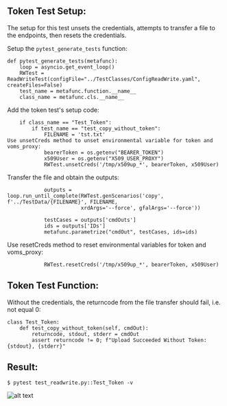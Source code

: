 ## Token Test Setup:
The setup for this test unsets the credentials, attempts to transfer a file to the endpoints, then resets the credentials.

Setup the ```pytest_generate_tests``` function:
~~~
def pytest_generate_tests(metafunc):
    loop = asyncio.get_event_loop()
    RWTest = ReadWriteTest(configFile="../TestClasses/ConfigReadWrite.yaml", createFiles=False)
    test_name = metafunc.function.__name__
    class_name = metafunc.cls.__name__
~~~

Add the token test's setup code:
~~~
    if class_name == "Test_Token":
        if test_name == "test_copy_without_token":
            FILENAME = 'tst.txt'
Use unsetCreds method to unset environmental variable for token and voms_proxy:
            bearerToken = os.getenv("BEARER_TOKEN")
            x509User = os.getenv("X509_USER_PROXY")
            RWTest.unsetCreds('/tmp/x509up_*', bearerToken, x509User)
~~~

Transfer the file and obtain the outputs:
~~~
            outputs = loop.run_until_complete(RWTest.genScenarios('copy', f'../TestData/{FILENAME}', FILENAME, 
                        xrdArgs='--force', gfalArgs='--force'))

            testCases = outputs['cmdOuts']
            ids = outputs['IDs']
            metafunc.parametrize("cmdOut", testCases, ids=ids)
~~~

Use resetCreds method to reset environmental variables for token and voms_proxy:
~~~
            RWTest.resetCreds('/tmp/x509up_*', bearerToken, x509User)
~~~


## Token Test Function:
Without the credentials, the returncode from the file transfer should fail, i.e. not equal 0:
~~~
class Test_Token:
    def test_copy_without_token(self, cmdOut):
        returncode, stdout, stderr = cmdOut
        assert returncode != 0; f"Upload Succeeded Without Token: {stdout}, {stderr}"
~~~

## Result:
~~~
$ pytest test_readwrite.py::Test_Token -v
~~~
![alt text](image-3.png)

